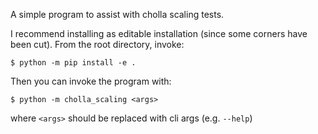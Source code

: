 A simple program to assist with cholla scaling tests.

I recommend installing as editable installation (since some corners have been cut). From the root directory, invoke:

```shell
$ python -m pip install -e .
```

Then you can invoke the program with:

```shell
$ python -m cholla_scaling <args>
```

where ``<args>`` should be replaced with cli args (e.g. ``--help``)
